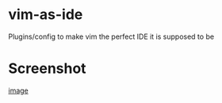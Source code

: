 # vim-as-ide
Plugins/config to make vim the perfect IDE it is supposed to be

# Screenshot
[image](screenshot.png)

